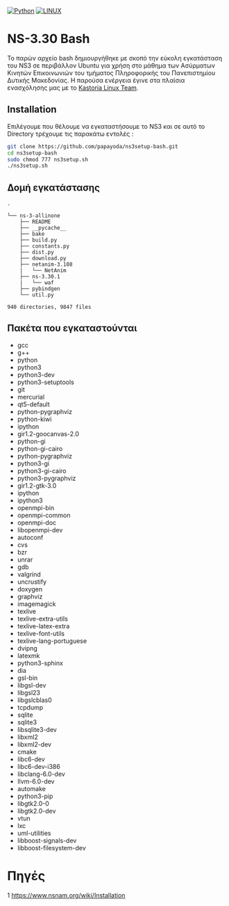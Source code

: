 [![Python](https://img.shields.io/badge/NS--3-30-green)](https://www.nsnam.org/releases/ns-3-30/) 
[![LINUX](https://img.shields.io/badge/ubuntu-18.04-orange)](https://ubuntu.com/download/desktop)

# NS-3.30 Bash

Το παρών αρχείο bash δημιουργήθηκε με σκοπό την εύκολη εγκατάσταση του NS3 σε περιβάλλον Ubuntu για χρήση στο μάθημα των Ασύρματων Κινητών Επικοινωνιών του τμήματος Πληροφορικής του Πανεπιστημίου Δυτικής Μακεδονίας. Η παρούσα ενέργεια έγινε στα πλαίσια ενασχόλησης μας με το [Kastoria Linux Team](https://www.facebook.com/Kastoria-Linux-Society-224822844196119/).

## Installation

Επιλέγουμε που θέλουμε να εγκαταστήσουμε το NS3 και σε αυτό το Directory τρέχουμε τις παρακάτω εντολές :

```bash
git clone https://github.com/papayoda/ns3setup-bash.git
cd ns3setup-bash
sudo chmod 777 ns3setup.sh
./ns3setup.sh
```

## Δομή εγκατάστασης
```
.

└── ns-3-allinone
    ├── README
    ├── __pycache__
    ├── bake
    ├── build.py
    ├── constants.py
    ├── dist.py
    ├── download.py
    ├── netanim-3.108
    |   └── NetAnim
    ├── ns-3.30.1
    |   └── waf
    ├── pybindgen
    └── util.py
            
940 directories, 9847 files
```

## Πακέτα που εγκαταστούνται
- gcc
- g++ 
- python  
- python3 
- python3-dev 
- python3-setuptools 
- git 
- mercurial 
- qt5-default 
- python-pygraphviz 
- python-kiwi 
- ipython 
- gir1.2-goocanvas-2.0 
- python-gi 
- python-gi-cairo 
- python-pygraphviz 
- python3-gi 
- python3-gi-cairo 
- python3-pygraphviz 
- gir1.2-gtk-3.0 
- ipython 
- ipython3 
- openmpi-bin 
- openmpi-common 
- openmpi-doc 
- libopenmpi-dev 
- autoconf 
- cvs 
- bzr 
- unrar 
- gdb 
- valgrind 
- uncrustify 
- doxygen 
- graphviz 
- imagemagick 
- texlive 
- texlive-extra-utils 
- texlive-latex-extra 
- texlive-font-utils 
- texlive-lang-portuguese 
- dvipng 
- latexmk 
- python3-sphinx 
- dia 
- gsl-bin 
- libgsl-dev 
- libgsl23 
- libgslcblas0 
- tcpdump 
- sqlite 
- sqlite3 
- libsqlite3-dev 
- libxml2 
- libxml2-dev 
- cmake 
- libc6-dev 
- libc6-dev-i386 
- libclang-6.0-dev 
- llvm-6.0-dev 
- automake 
- python3-pip 
- libgtk2.0-0 
- libgtk2.0-dev 
- vtun 
- lxc 
- uml-utilities 
- libboost-signals-dev 
- libboost-filesystem-dev

# Πηγές

1 https://www.nsnam.org/wiki/Installation
